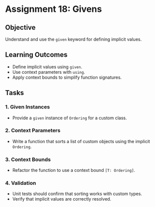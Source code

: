 
# Assignment 18: Givens

## Objective
Understand and use the `given` keyword for defining implicit values.

## Learning Outcomes
- Define implicit values using `given`.
- Use context parameters with `using`.
- Apply context bounds to simplify function signatures.

## Tasks

### 1. Given Instances
- Provide a `given` instance of `Ordering` for a custom class.

### 2. Context Parameters
- Write a function that sorts a list of custom objects using the implicit `Ordering`.

### 3. Context Bounds
- Refactor the function to use a context bound `[T: Ordering]`.

### 4. Validation
- Unit tests should confirm that sorting works with custom types.
- Verify that implicit values are correctly resolved.
